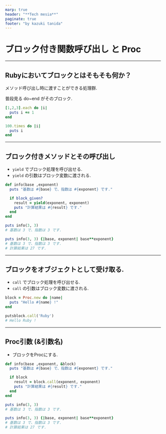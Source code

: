 ```yaml
---
marp: true
header: "**Tech mesia**"
paginate: true
footer: "by kazuki tanida"
---
```


<!-- prerender: true -->

# ブロック付き関数呼び出し と Proc

---

## Rubyにおいてブロックとはそもそも何か？

メソッド呼び出し時に渡すことができる処理群.

普段見る do~end がそのブロック.
```ruby
[1,2,3].each do |i|
  puts i += 1
end

100.times do |i|
  puts i
end
```

---

## ブロック付きメソッドとその呼び出し

- `yield` でブロック処理を呼び出せる.
- `yield` の引数はブロック変数に渡される.

```ruby
def info(base ,exponent)
  puts "基数は #{base} で、指数は #{exponent} です."

  if block_given?
    result = yield(exponent, exponent)
    puts "計算結果は #{result} です."
  end
end

puts info(3, 3)
# 基数は 3 で、指数は 3 です.

puts info(3, 3) {|base, exponent| base**exponent}
# 基数は 3 で、指数は 3 です.
# 計算結果は 27 です.

```

---

## ブロックをオブジェクトとして受け取る.

- `call` でブロック処理を呼び出せる.
- `call` の引数はブロック変数に渡される.

```ruby
block = Proc.new do |name|
  puts "Hello #{name} !"
end

putsblock.call('Ruby')
# Hello Ruby !
```

---

## Proc引数 (&引数名)

- ブロックをProcにする.

```ruby
def info(base ,exponent, &block)
  puts "基数は #{base} で、指数は #{exponent} です."

  if block
    result = block.call(exponent, exponent)
    puts "計算結果は #{result} です."
  end
end

puts info(3, 3)
# 基数は 3 で、指数は 3 です.

puts info(3, 3) {|base, exponent| base**exponent}
# 基数は 3 で、指数は 3 です.
# 計算結果は 27 です.
```
